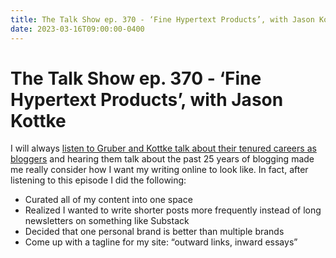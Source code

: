 ```yaml
---
title: The Talk Show ep. 370 - ‘Fine Hypertext Products’, with Jason Kottke
date: 2023-03-16T09:00:00-0400
---
```


# The Talk Show ep. 370 - ‘Fine Hypertext Products’, with Jason Kottke

I will always [listen to Gruber and Kottke talk about their tenured careers as bloggers](https://daringfireball.net/thetalkshow/2023/03/11/ep-370) and hearing them talk about the past 25 years of blogging made me really consider how I want my writing online to look like. In fact, after listening to this episode I did the following:

*   Curated all of my content into one space
*   Realized I wanted to write shorter posts more frequently instead of long newsletters on something like Substack
*   Decided that one personal brand is better than multiple brands
*   Come up with a tagline for my site: “outward links, inward essays”
